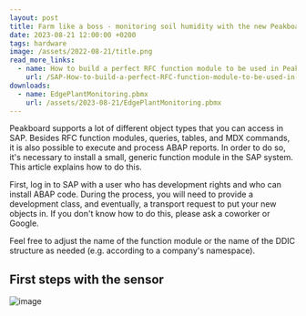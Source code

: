 ```yaml
---
layout: post
title: Farm like a boss - monitoring soil humidity with the new Peakboard Edge 2 box
date: 2023-08-21 12:00:00 +0200
tags: hardware
image: /assets/2022-08-21/title.png
read_more_links:
  - name: How to build a perfect RFC function module to be used in Peakboard
    url: /SAP-How-to-build-a-perfect-RFC-function-module-to-be-used-in-Peakboard.html
downloads:
  - name: EdgePlantMonitoring.pbmx
    url: /assets/2023-08-21/EdgePlantMonitoring.pbmx
---
```

Peakboard supports a lot of different object types that you can access in SAP. Besides RFC function modules, queries, tables, and MDX commands, it is also possible to execute and process ABAP reports. In order to do so, it's necessary to install a small, generic function module in the SAP system. This article explains how to do this.

First, log in to SAP with a user who has development rights and who can install ABAP code. During the process, you will need to provide a development class, and eventually, a transport request to put your new objects in. If you don't know how to do this, please ask a coworker or Google.

Feel free to adjust the name of the function module or the name of the DDIC structure as needed (e.g. according to a company's namespace).

## First steps with the sensor

![image](/assets/2022-08-21/010.png)

